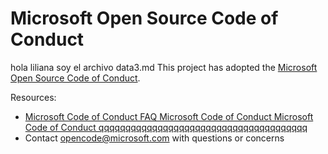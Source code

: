 # Microsoft Open Source Code of Conduct
hola liliana soy el archivo data3.md 
This project has adopted the [Microsoft Open Source Code of Conduct](https://opensource.microsoft.com/codeofconduct/).

Resources:

- [Microsoft Code of Conduct FAQ Microsoft Code of Conduct Microsoft Code of Conduct qqqqqqqqqqqqqqqqqqqqqqqqqqqqqqqqqqqqqqq](https://opensource.microsoft.com/codeofconduct/faq/)
- Contact [opencode@microsoft.com](mailto:opencode@microsoft.com) with questions or concerns